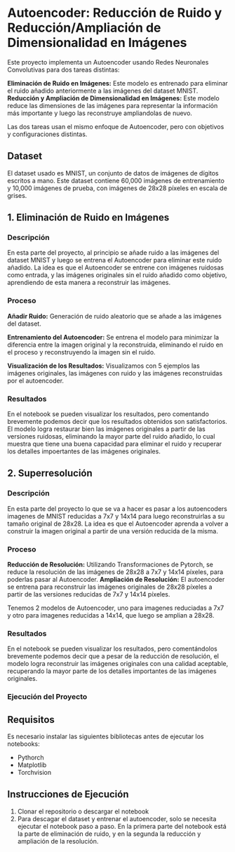 # **Autoencoder: Reducción de Ruido y Reducción/Ampliación de Dimensionalidad en Imágenes**

Este proyecto implementa un Autoencoder usando Redes Neuronales Convolutivas para dos tareas distintas:

**Eliminación de Ruido en Imágenes:** Este modelo es entrenado para eliminar el ruido añadido anteriormente a las imágenes del dataset MNIST.
**Reducción y Ampliación de Dimensionalidad en Imágenes:** Este modelo reduce las dimensiones de las imágenes para representar la información más importante y luego las reconstruye ampliandolas de nuevo. 

Las dos tareas usan el mismo enfoque de Autoencoder, pero con objetivos y configuraciones distintas.

## **Dataset**

El dataset usado es MNIST, un conjunto de datos de imágenes de dígitos escritos a mano. Este dataset contiene 60,000 imágenes de entrenamiento y 10,000 imágenes de prueba, con imágenes de 28x28 píxeles en escala de grises.

## **1. Eliminación de Ruido en Imágenes**

### **Descripción**
En esta parte del proyecto, al principio se añade ruido a las imágenes del dataset MNIST y luego se entrena el Autoencoder para eliminar este ruido añadido. La idea es que el Autoencoder se entrene con imágenes ruidosas como entrada, y las imágenes originales sin el ruido añadido como objetivo, aprendiendo de esta manera a reconstruir las imágenes.

### **Proceso**

**Añadir Ruido:** Generación de ruido aleatorio que se añade a las imágenes del dataset.

**Entrenamiento del Autoencoder:** Se entrena el modelo para minimizar la diferencia entre la imagen original y la reconstruida, eliminando el ruido en el proceso y reconstruyendo la imagen sin el ruido.

**Visualización de los Resultados:** Visualizamos con 5 ejemplos las imágenes originales, las imágenes con ruido y las imágenes reconstruidas por el autoencoder.

### **Resultados**

En el notebook se pueden visualizar los resultados, pero comentando brevemente podemos decir que los resultados obtenidos son satisfactorios. El modelo logra restaurar bien las imágenes originales a partir de las versiones ruidosas, eliminando la mayor parte del ruido añadido, lo cual muestra que tiene una buena capacidad para eliminar el ruido y recuperar los detalles impoertantes de las imágenes originales.

## **2. Superresolución**

### **Descripción**

En esta parte del proyecto lo que se va a hacer es pasar a los autoencoders imagenes de MNIST reducidas a 7x7 y 14x14 para luego reconstruirlas a su tamaño original de 28x28. La idea es que el Autoencoder aprenda a volver a construir la imagen original a partir de una versión reducida de la misma.

### **Proceso**

**Reducción de Resolución:** Utilizando Transformaciones de Pytorch, se reduce la resolución de las imágenes de 28x28 a 7x7 y 14x14 píxeles, para poderlas pasar al Autoencoder.
**Ampliación de Resolución:** El autoencoder se entrena para reconstruir las imágenes originales de 28x28 píxeles a partir de las versiones reducidas de 7x7 y 14x14 píxeles.

Tenemos 2 modelos de Autoencoder, uno para imagenes reduciadas a 7x7 y otro para imagenes reducidas a 14x14, que luego se amplian a 28x28.

### **Resultados**

En el notebook se pueden visualizar los resultados, pero comentándolos brevemente podemos decir que a pesar de la reducción de resolución, el modelo logra reconstruir las imágenes originales con una calidad aceptable, recuperando la mayor parte de los detalles importantes de las imágenes originales.

### **Ejecución del Proyecto**

## **Requisitos**

Es necesario instalar las siguientes bibliotecas antes de ejecutar los notebooks:

- Pythorch
- Matplotlib
- Torchvision

## **Instrucciones de Ejecución**

1. Clonar el repositorio o descargar el notebook
2. Para descagar el dataset y entrenar el autoencoder, solo se necesita ejecutar el notebook paso a paso. En la primera parte del notebook está la parte de eliminación de ruido, y en la segunda la reducción y ampliación de la resolución.